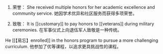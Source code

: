 1. 荣誉：
She received multiple honors for her academic excellence and community service.
她因学术优异和社区服务而获得多项荣誉。

2. 致敬：
It is [[customary]] to pay honors to [[veterans]] during military ceremonies.
在军事仪式上向退伍军人致敬是一种传统。

He [[【易忘】enrolled]] in the honors program to pursue a more challenging curriculum.
他参加了优等课程，以追求更具挑战性的课程。
